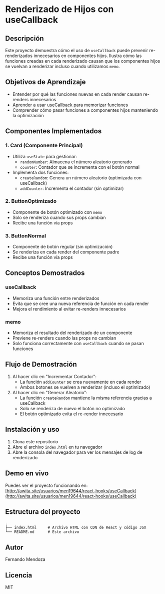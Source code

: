 # Renderizado de Hijos con useCallback

## Descripción

Este proyecto demuestra cómo el uso de `useCallback` puede prevenir re-renderizados innecesarios en componentes hijos. Ilustra cómo las funciones creadas en cada renderizado causan que los componentes hijos se vuelvan a renderizar incluso cuando utilizamos `memo`.

## Objetivos de Aprendizaje

- Entender por qué las funciones nuevas en cada render causan re-renders innecesarios
- Aprender a usar useCallback para memorizar funciones
- Comprender cómo pasar funciones a componentes hijos manteniendo la optimización

## Componentes Implementados

### 1. Card (Componente Principal)

- Utiliza `useState` para gestionar:
  - `randomNumber`: Almacena el número aleatorio generado
  - `counter`: Contador que se incrementa con el botón normal
- Implementa dos funciones:
  - `createRandom`: Genera un número aleatorio (optimizada con useCallback)
  - `addCounter`: Incrementa el contador (sin optimizar)

### 2. ButtonOptimizado

- Componente de botón optimizado con `memo`
- Solo se renderiza cuando sus props cambian
- Recibe una función vía props

### 3. ButtonNormal

- Componente de botón regular (sin optimización)
- Se renderiza en cada render del componente padre
- Recibe una función vía props

## Conceptos Demostrados

### useCallback

- Memoriza una función entre renderizados
- Evita que se cree una nueva referencia de función en cada render
- Mejora el rendimiento al evitar re-renders innecesarios

### memo

- Memoriza el resultado del renderizado de un componente
- Previene re-renders cuando las props no cambian
- Solo funciona correctamente con `useCallback` cuando se pasan funciones

## Flujo de Demostración

1. Al hacer clic en "Incrementar Contador":
   - La función `addCounter` se crea nuevamente en cada render
   - Ambos botones se vuelven a renderizar (incluso el optimizado)
2. Al hacer clic en "Generar Aleatorio":
   - La función `createRandom` mantiene la misma referencia gracias a useCallback
   - Solo se renderiza de nuevo el botón no optimizado
   - El botón optimizado evita el re-render innecesario

## Instalación y uso

1. Clona este repositorio
2. Abre el archivo `index.html` en tu navegador
3. Abre la consola del navegador para ver los mensajes de log de renderizado

## Demo en vivo

Puedes ver el proyecto funcionando en: [http://awita.site/usuarios/men19644/react-hooks/useCallback](http://awita.site/usuarios/men19644/react-hooks/useCallback)

## Estructura del proyecto

```
.
├── index.html     # Archivo HTML con CDN de React y código JSX
└── README.md      # Este archivo
```

## Autor

Fernando Mendoza

## Licencia

MIT
